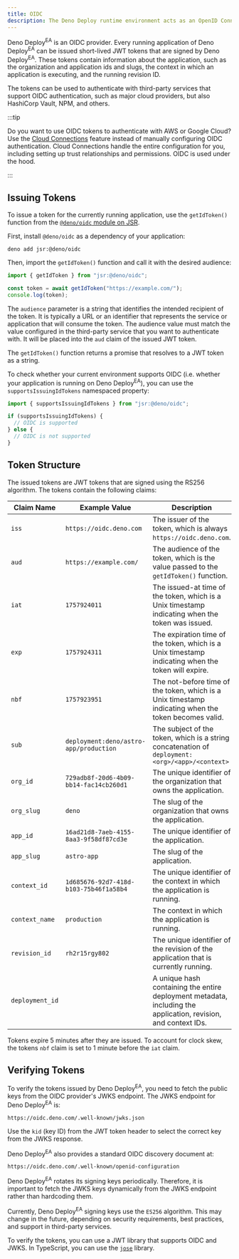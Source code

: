 ```yaml
---
title: OIDC
description: The Deno Deploy runtime environment acts as an OpenID Connect (OIDC) provider, enabling you to integrate with third-party services that support OIDC authentication.
---
```


Deno Deploy<sup>EA</sup> is an OIDC provider. Every running application of Deno
Deploy<sup>EA</sup> can be issued short-lived JWT tokens that are signed by Deno
Deploy<sup>EA</sup>. These tokens contain information about the application,
such as the organization and application ids and slugs, the context in which an
application is executing, and the running revision ID.

The tokens can be used to authenticate with third-party services that support
OIDC authentication, such as major cloud providers, but also HashiCorp Vault,
NPM, and others.

:::tip

Do you want to use OIDC tokens to authenticate with AWS or Google Cloud? Use the
[Cloud Connections](../cloud-connections) feature instead of manually
configuring OIDC authentication. Cloud Connections handle the entire
configuration for you, including setting up trust relationships and permissions.
OIDC is used under the hood.

:::

## Issuing Tokens

To issue a token for the currently running application, use the `getIdToken()`
function from the [`@deno/oidc` module on JSR](http://jsr.io/@deno/oidc).

First, install `@deno/oidc` as a dependency of your application:

```
deno add jsr:@deno/oidc
```

Then, import the `getIdToken()` function and call it with the desired audience:

```ts
import { getIdToken } from "jsr:@deno/oidc";

const token = await getIdToken("https://example.com/");
console.log(token);
```

The `audience` parameter is a string that identifies the intended recipient of
the token. It is typically a URL or an identifier that represents the service or
application that will consume the token. The audience value must match the value
configured in the third-party service that you want to authenticate with. It
will be placed into the `aud` claim of the issued JWT token.

The `getIdToken()` function returns a promise that resolves to a JWT token as a
string.

To check whether your current environment supports OIDC (i.e. whether your
application is running on Deno Deploy<sup>EA</sup>), you can use the
`supportsIssuingIdTokens` namespaced property:

```ts
import { supportsIssuingIdTokens } from "jsr:@deno/oidc";

if (supportsIssuingIdTokens) {
  // OIDC is supported
} else {
  // OIDC is not supported
}
```

## Token Structure

The issued tokens are JWT tokens that are signed using the RS256 algorithm. The
tokens contain the following claims:

| Claim Name      | Example Value                          | Description                                                                                                    |
| --------------- | -------------------------------------- | -------------------------------------------------------------------------------------------------------------- |
| `iss`           | `https://oidc.deno.com`                | The issuer of the token, which is always `https://oidc.deno.com`.                                              |
| `aud`           | `https://example.com/`                 | The audience of the token, which is the value passed to the `getIdToken()` function.                           |
| `iat`           | `1757924011`                           | The issued-at time of the token, which is a Unix timestamp indicating when the token was issued.               |
| `exp`           | `1757924311`                           | The expiration time of the token, which is a Unix timestamp indicating when the token will expire.             |
| `nbf`           | `1757923951`                           | The not-before time of the token, which is a Unix timestamp indicating when the token becomes valid.           |
| `sub`           | `deployment:deno/astro-app/production` | The subject of the token, which is a string concatenation of `deployment:<org>/<app>/<context>`                |
| `org_id`        | `729adb8f-20d6-4b09-bb14-fac14cb260d1` | The unique identifier of the organization that owns the application.                                           |
| `org_slug`      | `deno`                                 | The slug of the organization that owns the application.                                                        |
| `app_id`        | `16ad21d8-7aeb-4155-8aa3-9f58df87cd3e` | The unique identifier of the application.                                                                      |
| `app_slug`      | `astro-app`                            | The slug of the application.                                                                                   |
| `context_id`    | `1d685676-92d7-418d-b103-75b46f1a58b4` | The unique identifier of the context in which the application is running.                                      |
| `context_name`  | `production`                           | The context in which the application is running.                                                               |
| `revision_id`   | `rh2r15rgy802`                         | The unique identifier of the revision of the application that is currently running.                            |
| `deployment_id` | <random string>                        | A unique hash containing the entire deployment metadata, including the application, revision, and context IDs. |

Tokens expire 5 minutes after they are issued. To account for clock skew, the
tokens `nbf` claim is set to 1 minute before the `iat` claim.

## Verifying Tokens

To verify the tokens issued by Deno Deploy<sup>EA</sup>, you need to fetch the
public keys from the OIDC provider's JWKS endpoint. The JWKS endpoint for Deno
Deploy<sup>EA</sup> is:

```
https://oidc.deno.com/.well-known/jwks.json
```

Use the `kid` (key ID) from the JWT token header to select the correct key from
the JWKS response.

Deno Deploy<sup>EA</sup> also provides a standard OIDC discovery document at:

```
https://oidc.deno.com/.well-known/openid-configuration
```

Deno Deploy<sup>EA</sup> rotates its signing keys periodically. Therefore, it is
important to fetch the JWKS keys dynamically from the JWKS endpoint rather than
hardcoding them.

Currently, Deno Deploy<sup>EA</sup> signing keys use the `ES256` algorithm. This
may change in the future, depending on security requirements, best practices,
and support in third-party services.

To verify the tokens, you can use a JWT library that supports OIDC and JWKS. In
TypeScript, you can use the [`jose`](https://jsr.io/@panva/jose) library.
